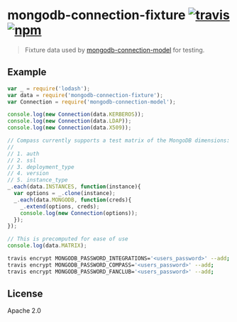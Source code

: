 # mongodb-connection-fixture [![travis][travis_img]][travis_url] [![npm][npm_img]][npm_url]

> Fixture data used by [mongodb-connection-model] for testing.

## Example

```javascript
var _ = require('lodash');
var data = require('mongodb-connection-fixture');
var Connection = require('mongodb-connection-model');

console.log(new Connection(data.KERBEROS));
console.log(new Connection(data.LDAP));
console.log(new Connection(data.X509));

// Compass currently supports a test matrix of the MongoDB dimensions:
//
// 1. auth
// 2. ssl
// 3. deployment_type
// 4. version
// 5. instance_type
_.each(data.INSTANCES, function(instance){
  var options = _.clone(instance);
  _.each(data.MONGODB, function(creds){
    _.extend(options, creds);
    console.log(new Connection(options));
  });
});

// This is precomputed for ease of use
console.log(data.MATRIX);
```

```bash
travis encrypt MONGODB_PASSWORD_INTEGRATIONS='<users_password>' --add;
travis encrypt MONGODB_PASSWORD_COMPASS='<users_password>' --add;
travis encrypt MONGODB_PASSWORD_FANCLUB='<users_password>' --add;
```

## License

Apache 2.0

[travis_img]: https://img.shields.io/travis/mongodb-js/connection-fixture.svg
[travis_url]: https://travis-ci.org/mongodb-js/connection-fixture
[npm_img]: https://img.shields.io/npm/v/mongodb-connection-fixture.svg
[npm_url]: https://npmjs.org/package/mongodb-connection-fixture
[mongodb-connection-model]: https://github.com/mongodb-js/mongodb-connection-model
